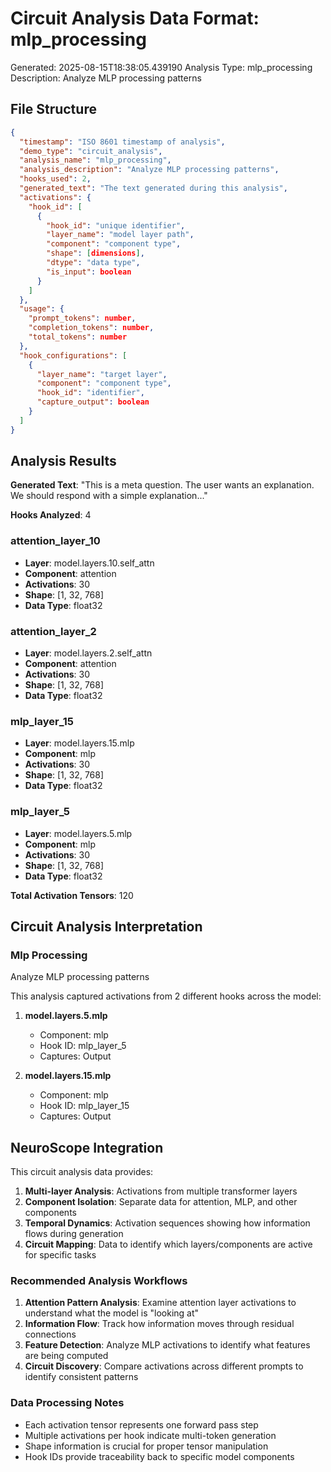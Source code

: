 # Circuit Analysis Data Format: mlp_processing

Generated: 2025-08-15T18:38:05.439190
Analysis Type: mlp_processing
Description: Analyze MLP processing patterns

## File Structure

```json
{
  "timestamp": "ISO 8601 timestamp of analysis",
  "demo_type": "circuit_analysis",
  "analysis_name": "mlp_processing",
  "analysis_description": "Analyze MLP processing patterns",
  "hooks_used": 2,
  "generated_text": "The text generated during this analysis",
  "activations": {
    "hook_id": [
      {
        "hook_id": "unique identifier",
        "layer_name": "model layer path",
        "component": "component type",
        "shape": [dimensions],
        "dtype": "data type",
        "is_input": boolean
      }
    ]
  },
  "usage": {
    "prompt_tokens": number,
    "completion_tokens": number,
    "total_tokens": number
  },
  "hook_configurations": [
    {
      "layer_name": "target layer",
      "component": "component type",
      "hook_id": "identifier",
      "capture_output": boolean
    }
  ]
}
```

## Analysis Results

**Generated Text**: "This is a meta question. The user wants an explanation. 
We should respond with a simple explanation..."

**Hooks Analyzed**: 4

### attention_layer_10
- **Layer**: model.layers.10.self_attn
- **Component**: attention
- **Activations**: 30
- **Shape**: [1, 32, 768]
- **Data Type**: float32

### attention_layer_2
- **Layer**: model.layers.2.self_attn
- **Component**: attention
- **Activations**: 30
- **Shape**: [1, 32, 768]
- **Data Type**: float32

### mlp_layer_15
- **Layer**: model.layers.15.mlp
- **Component**: mlp
- **Activations**: 30
- **Shape**: [1, 32, 768]
- **Data Type**: float32

### mlp_layer_5
- **Layer**: model.layers.5.mlp
- **Component**: mlp
- **Activations**: 30
- **Shape**: [1, 32, 768]
- **Data Type**: float32

**Total Activation Tensors**: 120

## Circuit Analysis Interpretation

### Mlp Processing

Analyze MLP processing patterns

This analysis captured activations from 2 different hooks across the model:


1. **model.layers.5.mlp**
   - Component: mlp
   - Hook ID: mlp_layer_5
   - Captures: Output

2. **model.layers.15.mlp**
   - Component: mlp
   - Hook ID: mlp_layer_15
   - Captures: Output

## NeuroScope Integration

This circuit analysis data provides:

1. **Multi-layer Analysis**: Activations from multiple transformer layers
2. **Component Isolation**: Separate data for attention, MLP, and other components  
3. **Temporal Dynamics**: Activation sequences showing how information flows during generation
4. **Circuit Mapping**: Data to identify which layers/components are active for specific tasks

### Recommended Analysis Workflows

1. **Attention Pattern Analysis**: Examine attention layer activations to understand what the model is "looking at"
2. **Information Flow**: Track how information moves through residual connections
3. **Feature Detection**: Analyze MLP activations to identify what features are being computed
4. **Circuit Discovery**: Compare activations across different prompts to identify consistent patterns

### Data Processing Notes

- Each activation tensor represents one forward pass step
- Multiple activations per hook indicate multi-token generation
- Shape information is crucial for proper tensor manipulation
- Hook IDs provide traceability back to specific model components
